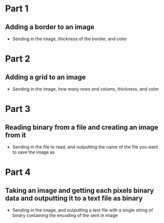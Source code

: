 # Part 1
## Adding a border to an image
- Sending in the image, thickness of the border, and color

# Part 2
## Adding a grid to an image
- Sending in the image, how many rows and colums, thickness, and color

# Part 3
## Reading binary from a file and creating an image from it
- Sending in the file to read, and outputting the name of the file you want to save the image as

# Part 4
## Taking an image and getting each pixels binary data and outputting it to a text file as binary
- Sending in the image, and outputting a text file with a single string of binary containing the encoding of the sent in image
